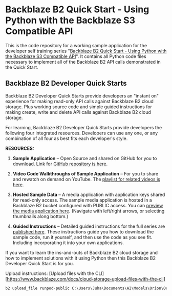 # Backblaze B2 Quick Start - Using Python with the Backblaze S3 Compatible API 
This is the code repository for a working sample application for the developer self training series "[Backblaze B2 Quick Start - Using Python with the Backblaze S3 Compatible API](https://backblaze.com/b2/docs/python.html)". It contains all Python code files necessary to implement all of the Backblaze B2 API calls demonstrated in the Quick Start.
## Backblaze B2 Developer Quick Starts
Backblaze B2 Developer Quick Starts provide developers an "instant on" experience for making read-only API calls against Backblaze B2 cloud storage. Plus working source code and simple guided instructions for making create, write and delete API calls against Backblaze B2 cloud storage.   

For learning, Backblaze B2 Developer Quick Starts provide developers the following four integrated resources.  Developers can use any one, or any combination of all four as best fits each developer's style. 

**RESOURCES:**

1. **Sample Application** – Open Source and shared on GitHub for you to download.  Link for [GitHub repository is here](https://github.com/backblaze-b2-samples/b2-python-s3-sample/).

2. **Video Code Walkthroughs of Sample Application** – For you to share and rewatch on demand on YouTube. The [playlist for related videos is here](https://www.youtube.com/c/backblaze/playlists).

3. **Hosted Sample Data** –  A media application with application keys shared for read-only access. The sample media application is hosted in a  Backblaze B2 bucket configured with PUBLIC access.  You can [preview the media application here](https://s3.us-west-002.backblazeb2.com/developer-b2-quick-start/album/photos.html). (Navigate with left/right arrows, or selecting thumbnails along bottom.)

4. **Guided Instructions** – Detailed guided instructions for the full series are [published here](https://backblaze.com/b2/docs/python.html). These instructions guide you how to download the sample code, run it yourself, and then use the code as you see fit. Including incorporating it into your own applications.

If you want to learn the ins-and-outs of Backblaze B2 cloud storage and how to implement solutions with it using Python then this Backblaze B2 Developer Quick Start is for you.  

Upload instructions:
[Upload files with the CLI][https://www.backblaze.com/docs/cloud-storage-upload-files-with-the-cli]

```python
b2 upload_file runpod-public C:\Users\Juha\Documents\AI\Models\Orion\Orion-tiny_v3.zip Orion-tiny_v3/Orion-tiny_v3.zip
```